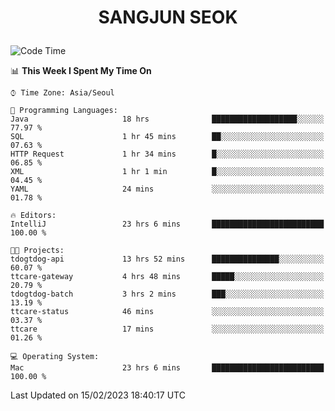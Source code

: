 <h1>
 <p align="center">
   SANGJUN SEOK
 </p>
</h1>

<!--START_SECTION:waka-->
![Code Time](http://img.shields.io/badge/Code%20Time-2%2C247%20hrs%2016%20mins-blue)

📊 **This Week I Spent My Time On** 

```text
⌚︎ Time Zone: Asia/Seoul

💬 Programming Languages: 
Java                     18 hrs              ███████████████████░░░░░░   77.97 % 
SQL                      1 hr 45 mins        ██░░░░░░░░░░░░░░░░░░░░░░░   07.63 % 
HTTP Request             1 hr 34 mins        █░░░░░░░░░░░░░░░░░░░░░░░░   06.85 % 
XML                      1 hr 1 min          █░░░░░░░░░░░░░░░░░░░░░░░░   04.45 % 
YAML                     24 mins             ░░░░░░░░░░░░░░░░░░░░░░░░░   01.78 % 

🔥 Editors: 
IntelliJ                 23 hrs 6 mins       █████████████████████████   100.00 % 

🐱‍💻 Projects: 
tdogtdog-api             13 hrs 52 mins      ███████████████░░░░░░░░░░   60.07 % 
ttcare-gateway           4 hrs 48 mins       █████░░░░░░░░░░░░░░░░░░░░   20.79 % 
tdogtdog-batch           3 hrs 2 mins        ███░░░░░░░░░░░░░░░░░░░░░░   13.19 % 
ttcare-status            46 mins             ░░░░░░░░░░░░░░░░░░░░░░░░░   03.37 % 
ttcare                   17 mins             ░░░░░░░░░░░░░░░░░░░░░░░░░   01.26 % 

💻 Operating System: 
Mac                      23 hrs 6 mins       █████████████████████████   100.00 % 

```


 Last Updated on 15/02/2023 18:40:17 UTC
<!--END_SECTION:waka-->
